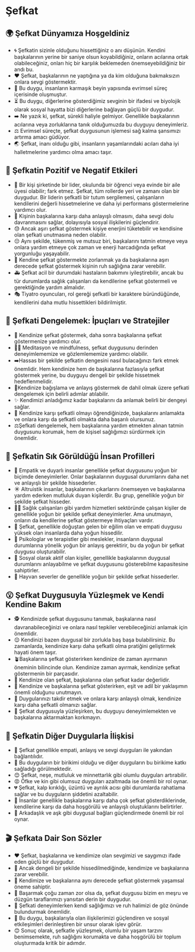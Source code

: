 # Şefkat

## 🌍 Şefkat Dünyamıza Hoşgeldiniz

* 🌀 Şefkatin sizinle olduğunu hissettiğiniz o anı düşünün. Kendini başkalarının yerine bir saniye olsun koyabildiğiniz, onların acılarına ortak olabileceğiniz, onları hiç bir karşılık beklemeden önemseyebildiğiniz bir andı bu.
* ❤️ Şefkat, başkalarının ne yaptığına ya da kim olduğuna bakmaksızın onlara sevgi göstermektir.
* 🧠 Bu duygu, insanların karmaşık beyin yapısında evrimsel süreç içerisinde oluşmuştur.
* ⏳ Bu duygu, diğerlerine gösterdiğimiz sevginin bir ifadesi ve biyolojik olarak sosyal hayatta bizi diğerlerine bağlayan güçlü bir duygudur.
* ➡️ Ne yazık ki, şefkat, sürekli haliyle gelmiyor. Genellikle başkalarının acılarına veya zorluklarına tanık olduğumuzda bu duyguyu deneyimleriz.
* ⚖️ Evrimsel süreçte, şefkat duygusunun işlemesi sağ kalma şansımızı artırma amacı güdüyor.
* 🌏 Şefkat, inanı olduğu gibi, insanların yaşamlarındaki acıları daha iyi halletmelerine yardımcı olma amacı taşır.

## 💫 Şefkatin Pozitif ve Negatif Etkileri

* 👼 Bir kişi şirketinde bir lider, okulunda bir öğrenci veya evinde bir aile üyesi olabilir; fark etmez. Şefkat, tüm rollerde yeri ve zamanı olan bir duygudur. Bir liderin şefkatli bir tutum sergilemesi, çalışanların kendilerini değerli hissetmelerine ve daha iyi performans göstermelerine yardımcı olur.
* 🙂 Kişinin başkalarına karşı daha anlayışlı olmasını, daha sevgi dolu davranmasını sağlar, dolayısıyla sosyal ilişkilerini güçlendirir.
* 😓 Ancak aşırı şefkat göstermek kişiye enerjini tüketebilir ve kendisine olan şefkati unutmasına neden olabilir.
* 😔 Aynı şekilde, tükenmiş ve mutsuz biri, başkalarını tatmin etmeye veya onlara yardım etmeye çok zaman ve enerji harcadığında şefkat yorgunluğu yaşayabilir.
* 🛌 Kendine şefkat göstermekte zorlanmak ya da başkalarına aşırı derecede şefkat göstermek kişinin ruh sağlığına zarar verebilir.
* 🚑 Şefkat acil bir durumdaki hastaların bakımını iyileştirebilir, ancak bu tür durumlarda sağlık çalışanları da kendilerine şefkat göstermeli ve gerektiğinde yardım almalıdır.
* 🎭 Tiyatro oyuncuları, rol gereği şefkatli bir karaktere büründüğünde, kendilerini daha mutlu hissettikleri bildirilmiştir.

## 🚀 Şefkati Dengelemek: İpuçları ve Stratejiler

* 👤 Kendinize şefkat göstermek, daha sonra başkalarına şefkat göstermenize yardımcı olur.
* 🧘‍♀️ Meditasyon ve mindfulness, şefkat duygusunu derinden deneyimlememize ve gözlemlememize yardımcı olabilir.
* ➡️Hassas bir şekilde şefkatin dengesini nasıl bulacağınızı fark etmek önemlidir. Hem kendinize hem de başkalarına fazlasıyla şefkat göstermek yerine, bu duyguyu dengeli bir şekilde hissetmek hedeflenmelidir.
* 🍃Kendinize bağışlama ve anlayış göstermek de dahil olmak üzere şefkati dengelemek için belirli adımlar atılabilir.
* ✨ Kendimizi anladığımız kadar başkalarını da anlamak belirli bir dengeyi sağlar.
* 🌱 Kendinize karşı şefkatli olmayı öğrendiğinizde, başkalarını anlamakta ve onlara karşı da şefkatli olmakta daha başarılı olursunuz.
* ⚖️Şefkati dengelemek, hem başkalarına yardım etmekten alınan tatmin duygusunu korumak, hem de kişisel sağlığımızı sürdürmek için önemlidir.

## 🔎 Şefkatin Sık Görüldüğü İnsan Profilleri

* 🤗 Empatik ve duyarlı insanlar genellikle şefkat duygusunu yoğun bir biçimde deneyimlerler. Onlar başkalarının duygusal durumlarını daha net ve anlayışlı bir şekilde hissederler.
* ☀️ Altruistik insanlar, başkalarının çıkarlarını önemseyen ve başkalarına yardım ederken mutluluk duyan kişilerdir. Bu grup, genellikle yoğun bir şekilde şefkat hisseder.
* 👩‍⚕️ Sağlık çalışanları gibi yardım hizmetleri sektöründe çalışan kişiler de genellikle yoğun bir şekilde şefkat deneyimlerler. Ama unutmayın, onların da kendilerine şefkat göstermeye ihtiyaçları vardır.
* 🌾 Şefkat, genellikle doğuştan gelen bir eğilim olan ve empati duygusu yüksek olan insanlarda daha yoğun hissedilir.
* 📘 Psikologlar ve terapistler gibi meslekler, insanların duygusal durumlarına yönelik yoğun bir anlayış gerektirir, bu da yoğun bir şefkat duygusu oluşturabilir.
* 👥 Sosyal olarak aktif olan kişiler, genellikle başkalarının duygusal durumlarını anlayabilme ve şefkat duygusunu gösterebilme kapasitesine sahiptirler.
* 🐾 Hayvan severler de genellikle yoğun bir şekilde şefkat hissederler.

## 😮 Şefkat Duygusuyla Yüzleşmek ve Kendi Kendine Bakım

* 🕵️ Kendinizde şefkat duygusunu tanımak, başkalarına nasıl davranabileceğinizi ve onlara nasıl tepkiler verebileceğinizi anlamak için önemlidir.
* 😌 Kendinizi bazen duygusal bir zorlukla baş başa bulabilirsiniz. Bu zamanlarda, kendinize karşı daha şefkatli olma pratiğini geliştirmek hayati önem taşır.
* 🪴Başkalarına şefkat gösterirken kendinize de zaman ayırmanın öneminin bilincinde olun. Kendinize zaman ayırmak, kendinize şefkat göstermenin bir parçasıdır.
* 🏡 Kendinize olan şefkat, başkalarına olan şefkat kadar değerlidir.
* 💪 Kendinize ve başkalarına şefkat gösterirken, eşit ve adil bir yaklaşımın önemli olduğunu unutmayın.
* 🌸 Duygularınızı takdir etmek ve onlara karşı anlayışlı olmak, kendinize karşı daha şefkatli olmanızı sağlar.
* 🧠 Şefkat duygusuyla yüzleşirken, bu duyguyu deneyimlemekten ve başkalarına aktarmaktan korkmayın.

## 💓 Şefkatin Diğer Duygularla İlişkisi

* 👭 Şefkat genellikle empati, anlayış ve sevgi duyguları ile yakından bağlantılıdır.
* 👣 Bu duyguların bir birikimi olduğu ve diğer duyguların bu birikime katkı sağladığı görülmektedir.
* 😊 Şefkat, neşe, mutluluk ve minnettarlık gibi olumlu duyguları artırabilir.
* 😡 Öfke ve kin gibi olumsuz duyguları azaltmada ise önemli bir rol oynar.
* 💔 Şefkat, kalp kırıklığı, üzüntü ve ayrılık acısı gibi durumlarda rahatlama sağlar ve bu duyguların şiddetini azaltabilir.
* 🌳 İnsanlar genellikle başkalarına karşı daha çok şefkat gösterdiklerinde, kendilerine karşı da daha hoşgörülü ve anlayışlı oluştuklarını belirtirler.
* 🎈 Arkadaşlık ve aşk gibi duygusal bağları güçlendirmede önemli bir rol oynar.

## 🎬 Şefkata Dair Son Sözler

* ❤️ Şefkat, başkalarına ve kendimize olan sevgimizi ve saygımızı ifade eden güçlü bir duygudur.
* 🔄 Ancak dengeli bir şekilde hissedilmediğinde, kendimize ve başkalarına zarar verebilir.
* 🔄 Kendimize ve başkalarına aynı derecede şefkat göstermek yaşamsal öneme sahiptir.
* 👣 Başarmak çoğu zaman zor olsa da, şefkat duygusu bizim en meşru ve düzgün taraflarımızı yansıtan derin bir duygudur.
* 🥇 Şefkati deneyimlerken kendi sağlığımızı ve ruh halimizi de göz önünde bulundurmak önemlidir.
* 👥 Bu duygu, başkalarıyla olan ilişkilerimizi güçlendiren ve sosyal etkileşimleri derinleştiren bir unsur olarak işlev görür.
* 😊 Sonuç olarak, şefkatle yüzleşmek, olumlu bir yaşam tarzını benimsemekte, ruh sağlığını korumakta ve daha hoşgörülü bir toplum oluşturmada kritik bir adımdır.
